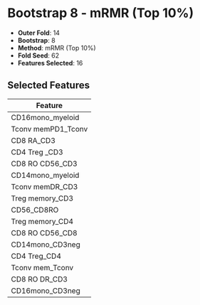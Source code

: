 # Bootstrap 8 - mRMR (Top 10%)

- **Outer Fold**: 14
- **Bootstrap**: 8
- **Method**: mRMR (Top 10%)
- **Fold Seed**: 62
- **Features Selected**: 16

## Selected Features

| Feature |
|---------|
| CD16mono_myeloid |
| Tconv memPD1_Tconv |
| CD8 RA_CD3 |
| CD4 Treg _CD3 |
| CD8 RO CD56_CD3 |
| CD14mono_myeloid |
| Tconv memDR_CD3 |
| Treg memory_CD3 |
| CD56_CD8RO |
| Treg memory_CD4 |
| CD8 RO CD56_CD8 |
| CD14mono_CD3neg |
| CD4 Treg_CD4 |
| Tconv mem_Tconv |
| CD8 RO DR_CD3 |
| CD16mono_CD3neg |
